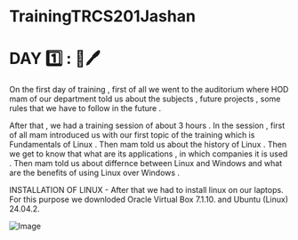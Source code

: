 # TrainingTRCS201Jashan
# DAY 1️⃣ : 📖🖊
On the first day of training , first of all we went to the auditorium where HOD mam of our department told us about the subjects , future projects , some rules that we have to follow in the future .

After that , we had a training session of about 3 hours . In the session , first of all mam introduced us with our first topic of the training which is Fundamentals of Linux . Then mam told us about the history of Linux . Then we get to know that what are its applications , in which companies it is used . Then mam told us about differnce between Linux and Windows and what are the benefits of using Linux over Windows .

INSTALLATION OF LINUX - After that we had to install linux on our laptops. For this purpose we downloded Oracle Virtual Box 7.1.10. and Ubuntu (Linux) 24.04.2.

![Image](https://github.com/user-attachments/assets/76c47105-5c20-4122-9900-8b4c90b87e79)
